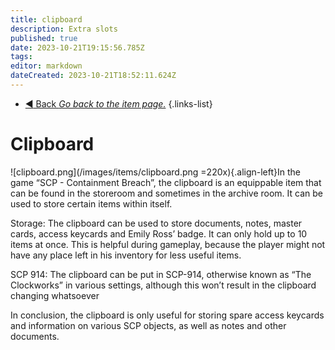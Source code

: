 ```yaml
---
title: clipboard
description: Extra slots
published: true
date: 2023-10-21T19:15:56.785Z
tags: 
editor: markdown
dateCreated: 2023-10-21T18:52:11.624Z
---
```


- [:arrow_backward: Back *Go back to the item page.*](/en/game/items#items)
{.links-list}
# Clipboard
![clipboard.png](/images/items/clipboard.png =220x){.align-left}In the game “SCP - Containment Breach”, the clipboard is an equippable item that can be found in the storeroom and sometimes in the archive room. It can be used to store certain items within itself.

Storage: The clipboard can be used to store documents, notes, master cards, access keycards and Emily Ross’ badge. It can only hold up to 10 items at once. This is helpful during gameplay, because the player might not have any place left in his inventory for less useful items.

SCP 914: The clipboard can be put in SCP-914, otherwise known as “The Clockworks” in various settings, although this won’t result in the clipboard changing whatsoever

In conclusion, the clipboard is only useful for storing spare access keycards and information on various SCP objects, as well as notes and other documents.